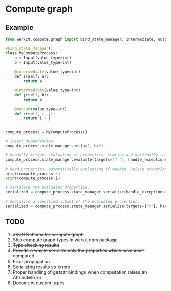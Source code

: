 # Compute graph

## Example

```py
from werkit.compute.graph import bind_state_manager, intermediate, output

@bind_state_manager()
class MyComputeProcess:
    a = Input(value_type=int)
    b = Input(value_type=int)

    @intermediate(value_type=int)
    def i(self, a):
        return a

    @intermediate(value_type=int)
    def j(self, b):
        return b

    @output(value_type=int)
    def r(self, i, j):
        return i + j


compute_process = MyComputeProcess()

# Inject dependencies.
compute_process.state_manager.set(a=1, b=2)

# Manually trigger evaluation of properties, storing and optionally raising exceptions.
compute_process.state_manager.evaluate(targets=["r"], handle_exceptions=False)

# Read properties, automatically evaluating if needed. Raises exceptions.
print(compute_process.r)
print(compute_process.i)

# Serialize the evaluated properties.
serialized = compute_process.state_manager.serialize(handle_exceptions=True)

# Serialize a specified subset of the evaluated properties.
serialized = compute_process.state_manager.serialize(targets=["r"], handle_exceptions=True)
```

## TODO

1. ~~JSON Schema for compute graph~~
2. ~~Ship compute graph types in werkit npm package~~
3. ~~Type checking results~~
4. ~~Provide a way to serialize only the properties which have been computed~~
5. Error propagation
6. Serializing results vs errors
7. Proper handling of getattr bindings when computation raises an AttributeError
8. Document custom types
